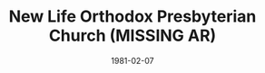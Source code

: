 ---
date: &id001 1981-02-07
end_date: null
location:
  address: Escondido
  city: MISSING
  state: AR
minister:
- end: 1989-01-01
  name: Richard Kaufmann
  start: 1981-01-01
  type: pastor
- end: 1985-01-01
  name: Douglass Swagerty
  start: 1984-01-01
  type: Associate Pastor
ministers:
- Richard Kaufmann
- Douglass Swagerty
name: New Life Orthodox Presbyterian Church
names: null
origination_date: *id001
raw_data: "AR Escondido\nNew Life Orthodox Presbyterian Church  (February 7,\
  \ 1981\u2013January 31, 1989)\n(transferred to the Presbyterian Church in America,\
  \ January 31, 1989)\nPastor: Richard Kaufmann, 1981\u201389\nAssoc. Pastor: Douglass\
  \ Swagerty, 1984\u201385"
received_from: null
states:
- AR
status:
  active: false
  end_date: 1989-01-31
  reason: transferred
  received_from: null
  withdrawal_to: null
title: New Life Orthodox Presbyterian Church (MISSING AR)

---